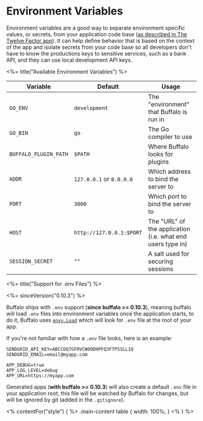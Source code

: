 # Environment Variables

Environment variables are a good way to separate environment specific values, or secrets, from your application code base ([as described in The Twelve Factor app](https://12factor.net/config)). It can help define behavior that is based on the context of the app and isolate secrets from your code base so all developers don't have to know the productions keys to sensitive services, such as a bank API, and they can use local development API keys.

<%= title("Available Environment Variables") %>

| Variable              | Default                  | Usage                                                      |
| ---                   | ---                      | ---                                                        |
| `GO_ENV`              | `development`            | The "environment" that Buffalo is run in                   |
| `GO_BIN`              | `go`                     | The Go compiler to use                                     |
| `BUFFALO_PLUGIN_PATH` | `$PATH`                  | Where Buffalo looks for plugins                            |
| `ADDR`                | `127.0.0.1` or `0.0.0.0` | Which address to bind the server to                        |
| `PORT`                | `3000`                   | Which port to bind the server to                           |
| `HOST`                | `http://127.0.0.1:$PORT` | The "URL" of the application (i.e. what end users type in) |
| `SESSION_SECRET`      | `""`                     | A salt used for securing sessions                          |


<%= title("Support for .env Files") %>

<%= sinceVersion("0.10.3") %>

Buffalo ships with `.env` support (**since buffalo >= 0.10.3**), meaning buffalo will load `.env` files into environment variables once the application starts, to do it, Buffalo uses [`envy.Load`](https://github.com/gobuffalo/envy/blob/e613c80275b86293880eddeb27417c9a7c670ff3/envy.go#L53) which will look for `.env` file at the root of your app.

If you're not familiar with how a `.env` file looks, here is an example:

```text
SENDGRID_API_KEY=ABCCOQ7GFRVCW0ODHPFQ3FTP5SLL1Q
SENDGRID_EMAIL=email@myapp.com

APP_DEBUG=true
APP_LOG_LEVEL=debug
APP_URL=https://myapp.com
```

Generated apps (**with buffalo >= 0.10.3**) will also create a default `.env` file in your application root, this file will be watched by Buffalo for changes, but will be ignored by git (added in the `.gitignore`).

<% contentFor("style") { %>
.main-content table {
  width: 100%;
}
<% } %>
